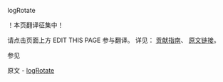  logRotate

 ！本页翻译征集中！

请点击页面上方 EDIT THIS PAGE 参与翻译。
详见：
[贡献指南]( https://github.com/JinMuInfo/MongoDB-Manual-zh/blob/master/CONTRIBUTING.md )、
[原文链接](  https://docs.mongodb.com/manual/reference/command/logRotate/  )。

 参见

原文 - [logRotate]( https://docs.mongodb.com/manual/reference/command/logRotate/ )

